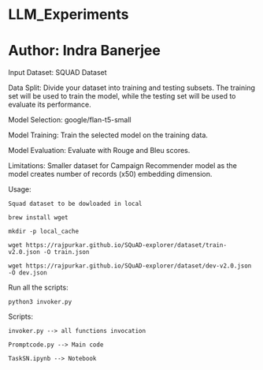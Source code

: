 # LLM_Experiments
# Author: Indra Banerjee


Input Dataset:  SQUAD Dataset 

Data Split: Divide your dataset into training and testing subsets. The training set will be used to train the model, while the testing set will be used to evaluate its performance.

Model Selection: google/flan-t5-small

Model Training: Train the selected model on the training data. 

Model Evaluation: Evaluate with Rouge and Bleu scores.


Limitations: 
Smaller dataset for Campaign Recommender model as the model creates number of records (x50) embedding dimension. 

Usage:

    Squad dataset to be dowloaded in local
    
    brew install wget
    
    mkdir -p local_cache
    
    wget https://rajpurkar.github.io/SQuAD-explorer/dataset/train-v2.0.json -O train.json
    
    wget https://rajpurkar.github.io/SQuAD-explorer/dataset/dev-v2.0.json -O dev.json

Run all the scripts:

    python3 invoker.py

Scripts: 

    invoker.py --> all functions invocation
    
    Promptcode.py --> Main code
    
    TaskSN.ipynb --> Notebook
